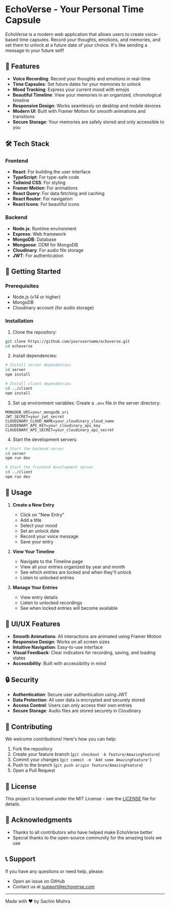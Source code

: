 # EchoVerse - Your Personal Time Capsule

<!-- ![EchoVerse Banner](https://i.imgur.com/example-banner.png) -->

EchoVerse is a modern web application that allows users to create voice-based time capsules. Record your thoughts, emotions, and memories, and set them to unlock at a future date of your choice. It's like sending a message to your future self!

## 🌟 Features

- **Voice Recording**: Record your thoughts and emotions in real-time
- **Time Capsules**: Set future dates for your memories to unlock
- **Mood Tracking**: Express your current mood with emojis
- **Beautiful Timeline**: View your memories in an organized, chronological timeline
- **Responsive Design**: Works seamlessly on desktop and mobile devices
- **Modern UI**: Built with Framer Motion for smooth animations and transitions
- **Secure Storage**: Your memories are safely stored and only accessible to you

## 🛠️ Tech Stack

### Frontend
- **React**: For building the user interface
- **TypeScript**: For type-safe code
- **Tailwind CSS**: For styling
- **Framer Motion**: For animations
- **React Query**: For data fetching and caching
- **React Router**: For navigation
- **React Icons**: For beautiful icons

### Backend
- **Node.js**: Runtime environment
- **Express**: Web framework
- **MongoDB**: Database
- **Mongoose**: ODM for MongoDB
- **Cloudinary**: For audio file storage
- **JWT**: For authentication

## 🚀 Getting Started

### Prerequisites
- Node.js (v14 or higher)
- MongoDB
- Cloudinary account (for audio storage)

### Installation

1. Clone the repository:
```bash
git clone https://github.com/yourusername/echoverse.git
cd echoverse
```

2. Install dependencies:
```bash
# Install server dependencies
cd server
npm install

# Install client dependencies
cd ../client
npm install
```

3. Set up environment variables:
Create a `.env` file in the server directory:
```env
MONGODB_URI=your_mongodb_uri
JWT_SECRET=your_jwt_secret
CLOUDINARY_CLOUD_NAME=your_cloudinary_cloud_name
CLOUDINARY_API_KEY=your_cloudinary_api_key
CLOUDINARY_API_SECRET=your_cloudinary_api_secret
```

4. Start the development servers:
```bash
# Start the backend server
cd server
npm run dev

# Start the frontend development server
cd ../client
npm run dev
```

## 📱 Usage

1. **Create a New Entry**
   - Click on "New Entry"
   - Add a title
   - Select your mood
   - Set an unlock date
   - Record your voice message
   - Save your entry

2. **View Your Timeline**
   - Navigate to the Timeline page
   - View all your entries organized by year and month
   - See which entries are locked and when they'll unlock
   - Listen to unlocked entries

3. **Manage Your Entries**
   - View entry details
   - Listen to unlocked recordings
   - See when locked entries will become available

## 🎨 UI/UX Features

- **Smooth Animations**: All interactions are animated using Framer Motion
- **Responsive Design**: Works on all screen sizes
- **Intuitive Navigation**: Easy-to-use interface
- **Visual Feedback**: Clear indicators for recording, saving, and loading states
- **Accessibility**: Built with accessibility in mind

## 🔒 Security

- **Authentication**: Secure user authentication using JWT
- **Data Protection**: All user data is encrypted and securely stored
- **Access Control**: Users can only access their own entries
- **Secure Storage**: Audio files are stored securely in Cloudinary

## 🤝 Contributing

We welcome contributions! Here's how you can help:

1. Fork the repository
2. Create your feature branch (`git checkout -b feature/AmazingFeature`)
3. Commit your changes (`git commit -m 'Add some AmazingFeature'`)
4. Push to the branch (`git push origin feature/AmazingFeature`)
5. Open a Pull Request

## 📝 License

This project is licensed under the MIT License - see the [LICENSE](LICENSE) file for details.

## 🙏 Acknowledgments

- Thanks to all contributors who have helped make EchoVerse better
- Special thanks to the open-source community for the amazing tools we use

## 📞 Support

If you have any questions or need help, please:
- Open an issue on GitHub
- Contact us at support@echoverse.com

---

Made with ❤️ by Sachin Mishra 